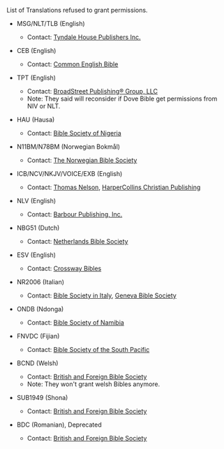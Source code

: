 List of Translations refused to grant permissions.

- MSG/NLT/TLB (English)
  - Contact: [Tyndale House Publishers Inc.](https://www.tyndale.com/)

- CEB (English)
  - Contact: [Common English Bible](https://www.commonenglishbible.com/)

- TPT (English)
  - Contact: [BroadStreet Publishing® Group, LLC ](http://www.broadstreetpublishing.com)
  - Note: They said will reconsider if Dove Bible get permissions from NIV or NLT.

- HAU (Hausa)
  - Contact: [Bible Society of Nigeria](http://www.biblesociety-nigeria.org)

- N11BM/N78BM (Norwegian Bokmål)
  - Contact: [The Norwegian Bible Society](https://www.bibel.no/Bibelselskapet)

- ICB/NCV/NKJV/VOICE/EXB (English)
  - Contact: [Thomas Nelson](https://www.thomasnelsonbibles.com/), [HarperCollins Christian Publishing](https://www.harpercollinschristian.com/permissions/)

- NLV (English)
  - Contact: [Barbour Publishing, Inc.](http://www.barbourbooks.com)

- NBG51 (Dutch)
  - Contact: [Netherlands Bible Society](http://www.bijbelgenootschap.nl)

- ESV (English)
  - Contact: [Crossway Bibles](https://www.crossway.org/)

- NR2006 (Italian)
  - Contact: [Bible Society in Italy](https://www.unitedbiblesocieties.org/society/bible-society-in-italy/), [Geneva Bible Society](https://www.lacasadellabibbia.it/)

- ONDB (Ndonga)
  - Contact: [Bible Society of Namibia](http://www.nambible.org.na/)

- FNVDC (Fijian)
  - Contact: [Bible Society of the South Pacific](http://bible.org.fj/)

- BCND (Welsh)
  - Contact: [British and Foreign Bible Society](https://www.biblesociety.org.uk)
  - Note: They won't grant welsh Bibles anymore.

- SUB1949 (Shona)
  - Contact: [British and Foreign Bible Society](https://www.biblesociety.org.uk)

- BDC (Romanian), Deprecated
  - Contact: [British and Foreign Bible Society](https://www.biblesociety.org.uk)
